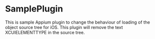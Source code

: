 # SamplePlugin
This is sample Appium plugin to change the behaviour of loading of the object source tree for iOS. This plugin will remove the text XCUIELEMENTTYPE in the source tree.
